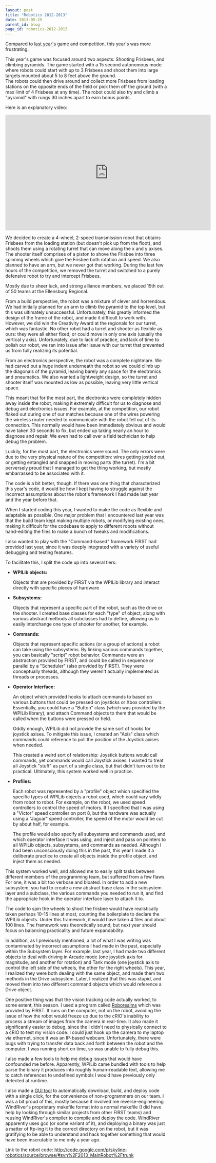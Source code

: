 ```yaml
---
layout: post
title: "Robotics 2012-2013"
date: 2013-05-25
parent_id: blog
page_id: robotics-2012-2013
---
```


Compared to [last year's][prev] game and competition, this year's was more frustrating.

This year's game was focused around two aspects: Shooting Frisbees, and climbing pyramids. 
The game started with a 15 second autonomous mode where robots could start with up to 
3 Frisbees and shoot them into large targets mounted about 5 to 8 feet above the ground.  
The robots could then drive around and collect more Frisbees from loading stations on 
the opposite ends of the field or pick them off the ground (with a max limit of 4 
Frisbees at any time). The robot could also try and climb a "pyramid" with rungs 30 
inches apart to earn bonus points.

Here is an explanatory video:

<iframe width="640" height="360" src="http://www.youtube.com/embed/itHNW2OFr4Y" frameborder="0" allowfullscreen></iframe>

We decided to create a 4-wheel, 2-speed transmission robot that obtains Frisbees from the 
loading station (but doesn't pick up from the floot), and shoots them using a rotating 
turret that can move along the x and y axises. The shooter itself comprises of a piston 
to shove the Frisbee into three spinning wheels which give the Frisbee both rotation and 
speed. We also planned to have an arm, but we never got that working. During the last few 
hours of the competition, we removed the turret and switched to a purely defensive robot 
to try and intercept Frisbees.

Mostly due to sheer luck, and strong alliance members, we placed 15th out of 50 teams at 
the Ellensburg Regional.

From a build perspective, the robot was a mixture of clever and horrendous. We had 
initially planned for an arm to climb the pyramid to the top level, but this was 
ultimately unsuccessful. Unfortunately, this greatly informed the design of the frame 
of the robot, and made it difficult to work with. However, we did win the Creativity 
Award at the regionals for our turret, which was fantastic. No other robot had a turret 
and shooter as flexible as ours: they were all either fixed, or could move in only one 
axis (usually the vertical y axis). Unfortunately, due to lack of practice, and lack 
of time to polish our robot, we ran into issue after issue with our turret that 
prevented us from fully realizing its potential.

From an electronics perspective, the robot was a complete nightmare. We had carved out 
a huge indent underneath the robot so we could climb up the diagonals of the pyramid, 
leaving barely any space for the electronics and pneumatics. We also wanted a 
lightweight design, so the turret and shooter itself was mounted as low as possible, 
leaving very little vertical space. 

This meant that for the most part, the electronics were completely hidden away inside 
the robot, making it extremely difficult for us to diagnose and debug and electronics 
issues. For example, at the competition, our robot flaked out during one of our matches 
because one of the wires powering the wireless router needed to communicate with the 
robot fell out of its connection. This normally would have been immediately obvious 
and would have taken 30 seconds to fix, but ended up taking nearly an hour to diagnose 
and repair. We even had to call over a field technician to help debug the problem.

Luckily, for the most part, the electronics were sound. The only errors were due to the 
very physical nature of the competition: wires getting jostled out, or getting 
entangled and snapped in moving parts (the turret). I'm a bit perversely proud 
that I managed to get the thing working, but mostly embarrassed to be associated with it.

The code is a bit better, though. If there was one thing that characterized this 
year's code, it would be how I kept having to struggle against the incorrect assumptions 
about the robot's framework I had made last year and the year before that. 

When I started coding this year, I wanted to make the code as flexible and adaptable as 
possible. One major problem that I encountered last year was that the build team kept
 making multiple robots, or modifying existing ones, making it difficult for the codebase 
 to apply to different robots without hand-editing the files to make a bunch of tweaks 
 and modifications.

I also wanted to play with the "Command-based" framework FIRST had provided last year, 
since it was deeply integrated with a variety of useful debugging and testing features.

To facilitate this, I split the code up into several tiers:

-   **WPILib objects:**

    Objects that are provided by FIRST via the WPILib library and interact directly with 
    specific pieces of hardware
    
-   **Subsystems:**

    Objects that represent a specific part of the robot, such as the drive or the 
    shooter. I created base classes for each "type" of object, along with various 
    abstract methods all subclasses had to define, allowing us to easily interchange 
    one type of shooter for another, for example.
    
-   **Commands:**

    Objects that represent specific actions (or a group of actions) a robot can take 
    using the subsystems. By linking various commands together, you can basically 
    "script" robot behavior. Commands were an abstraction provided by FIRST, and 
    could be called in sequence or parallel by a "Scheduler" (also provided by FIRST). 
    They were conceptually threads, although they weren't actually implemented as 
    threads or processes.
    
-   **Operator Interface:**
    
    An object which provided hooks to attach commands to based on various buttons that 
    could be pressed on joysticks or Xbox controllers. Essentially, you could have a 
    "Button" class (which was provided by the WPILib library), and attach Command 
    objects to them that would be called when the buttons were pressed or held. 
    
    Oddly enough, WPILib did not provide the same sort of hooks for joystick axises. To 
    mitigate this issue, I created an "Axis" class which commands could reference to poll 
    the position of the Joystick axises when needed.
    
    This created a weird sort of relationship: Joystick buttons would call commands, 
    yet commands would call Joystick axises. I wanted to treat all Joystick "stuff" as 
    part of a single class, but that didn't turn out to be practical. Ultimately, this 
    system worked well in practice.
    
*   **Profiles:**
    
    Each robot was represented by a "profile" object which specified the specific types 
    of WPILib objects a robot used, which could vary wildly from robot to robot. For 
    example, on the robot, we used speed controllers to control the speed of motors. 
    If I specified that I was using a "Victor" speed controller on port 8, but the 
    hardware was actually using a "Jaguar" speed controller, the speed of the motor
    would be cut by about half, for example. 
    
    The profile would also specify all subsystems and commands used, and which operator 
    interface it was using, and inject and pass on pointers to all WPILib objects, 
    subsystems, and commands as needed. Although I had been unconsciously doing this 
    in the past, this year I made it a deliberate practice to create all objects inside 
    the profile object, and inject them as needed.

This system worked well, and allowed me to easily split tasks between different members 
of the programming team, but suffered from a few flaws. For one, it was a bit too verbose 
and bloated. In order to add a new subsystem, you had to create a new abstract base 
class in the subsystem layer and a subclass, the various commands you needed to run 
it, and find the appropriate hook in the operator interface layer to attach it to. 

The code to spin the wheels to shoot the frisbee would have realistically taken perhaps 
10-15 lines at most, counting the boilerplate to declare the WPILib objects. Under 
this framework, it would have taken 4 files and about 100 lines. The framework was 
theoretically sound, but next year should focus on balancing practicality and future 
expandability.

In addition, as I previously mentioned, a lot of what I was writing was contaminated 
by incorrect assumptions I had made in the past, especially within the Subsystem layer. 
For example, last year, I had made two different objects to deal with driving in Arcade 
mode (one joystick axis for magnitude, and another for rotation) and Tank mode (one 
joystick axis to control the left side of the wheels, the other for the right wheels). 
This year, I realized they were both dealing with the same object, and made them two 
methods in the Drive subsystem. Later, I realized that this was stupid, and moved them 
into two different command objects which would reference a Drive object.

One positive thing was that the vision tracking code actually worked, to some extent, 
this season. I used a program called [Roborealms][rr] which was 
provided by FIRST. It runs on the computer, not on the robot, avoiding the issue of 
how the robot would freeze up due to the cRIO's inability to process a stream of images 
from the camera in real-time. It also made it significantly easier to debug, since the 
I didn't need to physically connect to a cRIO to test my vision code. I could just hook 
up the camera to my laptop via ethernet, since it was an IP-based webcam. Unfortunately, 
there were bugs with trying to transfer data back and forth between the robot and the 
computer. I was running short on time, so was unable to fully debug this.

I also made a few tools to help me debug issues that would have confounded me before. 
Apparently, WPILib came bundled with tools to help parse the binary it produces into 
roughly human-readable text, allowing me to catch references to undefined symbols I 
would have previously only detected at runtime.

I also made a [GUI tool][ocd] to automatically download, build, and deploy code with a 
single click, for the convenience of non-programmers on our team. I was a bit proud of 
this, mostly because it involved me reverse-engineering WindRiver's proprietary makefile 
format into a normal makefile (I did have help by looking through similar projects from 
other FIRST teams) and reusing WindRiver's compiler to compile and deploy the code. 
WindRiver apparently uses gcc (or some variant of it), and deploying a binary was just 
a matter of ftp-ing it to the correct directory on the robot, but it was gratifying to 
be able to understand and hack together something that would have been inscrutable to 
me only a year ago.

Link to the robot code: <http://code.google.com/p/skyline-robotics/source/browse/#svn%2F2013_MainRobot%2Ftrunk>

  [prev]: /blog/robotics-2011-2012/
  [rr]: http://www.roborealms.com
  [ocd]: https://github.com/Michael0x2a/one-click-deploy
  